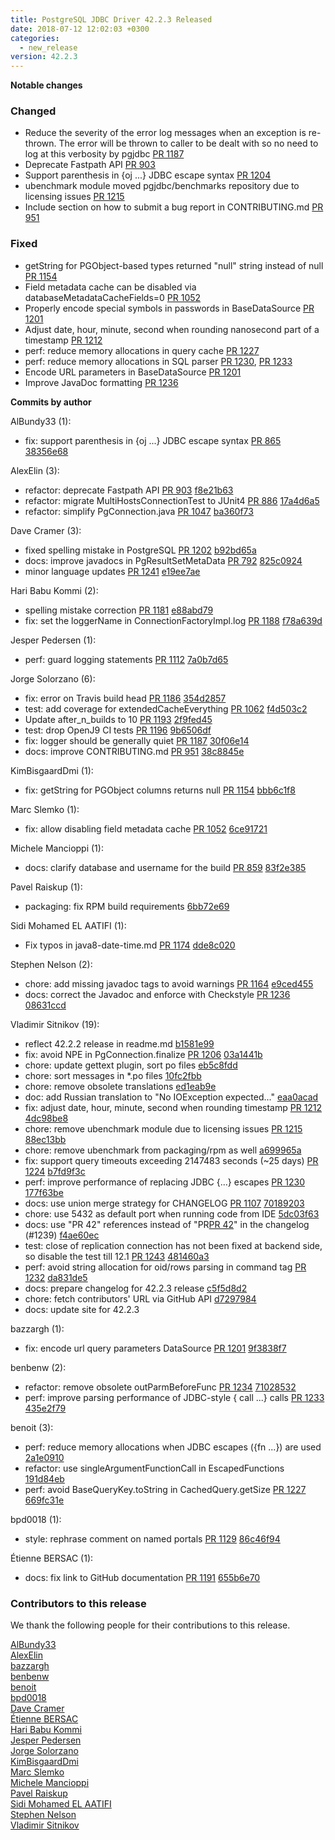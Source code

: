 ```yaml
---
title: PostgreSQL JDBC Driver 42.2.3 Released
date: 2018-07-12 12:02:03 +0300
categories:
  - new_release
version: 42.2.3
---
```

**Notable changes**

### Changed
- Reduce the severity of the error log messages when an exception is re-thrown. The error will be thrown to caller to be dealt with so no need to log at this verbosity by pgjdbc  [PR 1187](https://github.com/pgjdbc/pgjdbc/pull/1187)
- Deprecate Fastpath API [PR 903](https://github.com/pgjdbc/pgjdbc/pull/903)
- Support parenthesis in {oj ...} JDBC escape syntax [PR 1204](https://github.com/pgjdbc/pgjdbc/pull/1204)
- ubenchmark module moved pgjdbc/benchmarks repository due to licensing issues [PR 1215](https://github.com/pgjdbc/pgjdbc/pull/1215)
- Include section on how to submit a bug report in CONTRIBUTING.md [PR 951](https://github.com/pgjdbc/pgjdbc/pull/951)

### Fixed
- getString for PGObject-based types returned "null" string instead of null [PR 1154](https://github.com/pgjdbc/pgjdbc/pull/1154)
- Field metadata cache can be disabled via databaseMetadataCacheFields=0 [PR 1052](https://github.com/pgjdbc/pgjdbc/pull/1152)
- Properly encode special symbols in passwords in BaseDataSource [PR 1201](https://github.com/pgjdbc/pgjdbc/pull/1201)
- Adjust date, hour, minute, second when rounding nanosecond part of a timestamp [PR 1212](https://github.com/pgjdbc/pgjdbc/pull/1212)
- perf: reduce memory allocations in query cache [PR 1227](https://github.com/pgjdbc/pgjdbc/pull/1227)
- perf: reduce memory allocations in SQL parser [PR 1230](https://github.com/pgjdbc/pgjdbc/pull/1230), [PR 1233](https://github.com/pgjdbc/pgjdbc/pull/1233)
- Encode URL parameters in BaseDataSource [PR 1201](https://github.com/pgjdbc/pgjdbc/pull/1201)
- Improve JavaDoc formatting [PR 1236](https://github.com/pgjdbc/pgjdbc/pull/1236)


<!--more-->

**Commits by author**

AlBundy33 (1):

* fix: support parenthesis in {oj ...} JDBC escape syntax [PR 865](https://github.com/pgjdbc/pgjdbc/pull/865) [38356e68](https://github.com/pgjdbc/pgjdbc/commit/38356e6889613a65fc48a455495f18dbb3565731)

AlexElin (3):

* refactor: deprecate Fastpath API [PR 903](https://github.com/pgjdbc/pgjdbc/pull/903) [f8e21b63](https://github.com/pgjdbc/pgjdbc/commit/f8e21b63071f39f7f7754bfbfd051828884c1fd5)
* refactor: migrate MultiHostsConnectionTest to JUnit4 [PR 886](https://github.com/pgjdbc/pgjdbc/pull/886) [17a4d6a5](https://github.com/pgjdbc/pgjdbc/commit/17a4d6a500d4456c8bcac63d3d0cbb282fc99bea)
* refactor: simplify PgConnection.java [PR 1047](https://github.com/pgjdbc/pgjdbc/pull/1047) [ba360f73](https://github.com/pgjdbc/pgjdbc/commit/ba360f731cb9a2eca9924b700cee234aba572fe5)

Dave Cramer (3):

* fixed spelling mistake in PostgreSQL [PR 1202](https://github.com/pgjdbc/pgjdbc/pull/1202) [b92bd65a](https://github.com/pgjdbc/pgjdbc/commit/b92bd65a0860cc9f34b667a9fa34d7acca6aac5d)
* docs: improve javadocs in PgResultSetMetaData [PR 792](https://github.com/pgjdbc/pgjdbc/pull/792) [825c0924](https://github.com/pgjdbc/pgjdbc/commit/825c092483aa8a4ea1d0937cd081f1657983aa6d)
* minor language updates [PR 1241](https://github.com/pgjdbc/pgjdbc/pull/1241) [e19ee7ae](https://github.com/pgjdbc/pgjdbc/commit/e19ee7ae5742ec0cd8976c66ae22e7e500e0107b)

Hari Babu Kommi (2):

* spelling mistake correction [PR 1181](https://github.com/pgjdbc/pgjdbc/pull/1181) [e88abd79](https://github.com/pgjdbc/pgjdbc/commit/e88abd79bae4eab71561539784ccdb6b04d52cee)
* fix: set the loggerName in ConnectionFactoryImpl.log [PR 1188](https://github.com/pgjdbc/pgjdbc/pull/1188) [f78a639d](https://github.com/pgjdbc/pgjdbc/commit/f78a639d1ed3c64e80e1fa107691b4af5945cb84)

Jesper Pedersen (1):

* perf: guard logging statements [PR 1112](https://github.com/pgjdbc/pgjdbc/pull/1112) [7a0b7d65](https://github.com/pgjdbc/pgjdbc/commit/7a0b7d65582a21376fc114eb197b5bae1fe1ea00)

Jorge Solorzano (6):

* fix: error on Travis build head [PR 1186](https://github.com/pgjdbc/pgjdbc/pull/1186) [354d2857](https://github.com/pgjdbc/pgjdbc/commit/354d2857664559636a4d3b18568cb69adc47f349)
* test: add coverage for extendedCacheEverything [PR 1062](https://github.com/pgjdbc/pgjdbc/pull/1062) [f4d503c2](https://github.com/pgjdbc/pgjdbc/commit/f4d503c2ef449e8c2db0c23c27aedb09af30df62)
* Update after_n_builds to 10 [PR 1193](https://github.com/pgjdbc/pgjdbc/pull/1193) [2f9fed45](https://github.com/pgjdbc/pgjdbc/commit/2f9fed45104b56d7e2b2802359a04321755266a6)
* test: drop OpenJ9 CI tests [PR 1196](https://github.com/pgjdbc/pgjdbc/pull/1196) [9b6506df](https://github.com/pgjdbc/pgjdbc/commit/9b6506dfa1076ad27a16de8fc3e85bc23f1a5b97)
* fix: logger should be generally quiet [PR 1187](https://github.com/pgjdbc/pgjdbc/pull/1187) [30f06e14](https://github.com/pgjdbc/pgjdbc/commit/30f06e1411373d72ab59debc352ddf746f6812da)
* docs: improve CONTRIBUTING.md [PR 951](https://github.com/pgjdbc/pgjdbc/pull/951) [38c8845e](https://github.com/pgjdbc/pgjdbc/commit/38c8845e645cabce89e7610d1d5e735cc30543b1)

KimBisgaardDmi (1):

* fix: getString for PGObject columns returns null [PR 1154](https://github.com/pgjdbc/pgjdbc/pull/1154) [bbb6c1f8](https://github.com/pgjdbc/pgjdbc/commit/bbb6c1f8ac395fa793e09216ba3b710b0f6a2077)

Marc Slemko (1):

* fix: allow disabling field metadata cache [PR 1052](https://github.com/pgjdbc/pgjdbc/pull/1052) [6ce91721](https://github.com/pgjdbc/pgjdbc/commit/6ce91721048dea0e73231fa50c365108e9b9d49d)

Michele Mancioppi (1):

* docs: clarify database and username for the build [PR 859](https://github.com/pgjdbc/pgjdbc/pull/859) [83f2e385](https://github.com/pgjdbc/pgjdbc/commit/83f2e385947c56376a03fc14178f5d28e427c832)

Pavel Raiskup (1):

* packaging: fix RPM build requirements [6bb72e69](https://github.com/pgjdbc/pgjdbc/commit/6bb72e69ee274e55a5ec08aec3316aa78aa3fab4)

Sidi Mohamed EL AATIFI (1):

* Fix typos in java8-date-time.md [PR 1174](https://github.com/pgjdbc/pgjdbc/pull/1174) [dde8c020](https://github.com/pgjdbc/pgjdbc/commit/dde8c0200c409a525ef3bfc7a0aa81e7cd458a59)

Stephen Nelson (2):

* chore: add missing javadoc tags to avoid warnings [PR 1164](https://github.com/pgjdbc/pgjdbc/pull/1164) [e9ced455](https://github.com/pgjdbc/pgjdbc/commit/e9ced455fd118731eb7dea38a63e0b400df32a1b)
* docs: correct the Javadoc and enforce with Checkstyle [PR 1236](https://github.com/pgjdbc/pgjdbc/pull/1236) [08631ccd](https://github.com/pgjdbc/pgjdbc/commit/08631ccdabdb8ba6d52f398e2b0b46a9cf0cafbf)

Vladimir Sitnikov (19):

* reflect 42.2.2 release in readme.md [b1581e99](https://github.com/pgjdbc/pgjdbc/commit/b1581e99b6da96b6e44753ce231ec3acf9869fea)
* fix: avoid NPE in PgConnection.finalize [PR 1206](https://github.com/pgjdbc/pgjdbc/pull/1206) [03a1441b](https://github.com/pgjdbc/pgjdbc/commit/03a1441bbe98525412df754d3934141bc3b12168)
* chore: update gettext plugin, sort po files [eb5c8fdd](https://github.com/pgjdbc/pgjdbc/commit/eb5c8fdd6b37eb29262713584d01d73b8b7d299a)
* chore: sort messages in *.po files [10fc2fbb](https://github.com/pgjdbc/pgjdbc/commit/10fc2fbb35537e4f75c22dc7614f76b376e3f0d8)
* chore: remove obsolete translations [ed1eab9e](https://github.com/pgjdbc/pgjdbc/commit/ed1eab9ef70e499310f6730ce7ef0d5bf7bfb3ae)
* doc: add Russian translation to "No IOException expected..." [eaa0acad](https://github.com/pgjdbc/pgjdbc/commit/eaa0acad343027bf8be48b3229ef9f6386d67810)
* fix: adjust date, hour, minute, second when rounding timestamp [PR 1212](https://github.com/pgjdbc/pgjdbc/pull/1212) [4dc98be8](https://github.com/pgjdbc/pgjdbc/commit/4dc98be81829bbff3bb00c23214606757df16fab)
* chore: remove ubenchmark module due to licensing issues [PR 1215](https://github.com/pgjdbc/pgjdbc/pull/1215) [88ec13bb](https://github.com/pgjdbc/pgjdbc/commit/88ec13bb67d5bb2dbd2fc57046e05f9a3eb66abb)
* chore: remove ubenchmark from packaging/rpm as well [a699965a](https://github.com/pgjdbc/pgjdbc/commit/a699965ae209c32ce234fb455f04ffe6b1d1e0e5)
* fix: support query timeouts exceeding 2147483 seconds (~25 days) [PR 1224](https://github.com/pgjdbc/pgjdbc/pull/1224) [b7fd9f3c](https://github.com/pgjdbc/pgjdbc/commit/b7fd9f3cef734b4c219e2f6bc6c19acf68b2990b)
* perf: improve performance of replacing JDBC {...} escapes [PR 1230](https://github.com/pgjdbc/pgjdbc/pull/1230) [177f63be](https://github.com/pgjdbc/pgjdbc/commit/177f63be788a80529bfa7c2234cfabb039cc29b4)
* docs: use union merge strategy for CHANGELOG [PR 1107](https://github.com/pgjdbc/pgjdbc/pull/1107) [70189203](https://github.com/pgjdbc/pgjdbc/commit/70189203574d9f0faf37b8a9bcee1d76ffa6b676)
* chore: use 5432 as default port when running code from IDE [5dc03f63](https://github.com/pgjdbc/pgjdbc/commit/5dc03f63f170ed371a4f4ba06d491be489627b11)
* docs: use "PR 42" references instead of "PR[PR 42](https://github.com/pgjdbc/pgjdbc/pull/42)" in the changelog (#1239) [f4ae60ec](https://github.com/pgjdbc/pgjdbc/commit/f4ae60eca7b6dd8828f9e1b7a53c1dfee38f8201)
* test: close of replication connection has not been fixed at backend side, so disable the test till 12.1 [PR 1243](https://github.com/pgjdbc/pgjdbc/pull/1243) [481460a3](https://github.com/pgjdbc/pgjdbc/commit/481460a32426c3d3a532f2a9a1b078ed9e98129a)
* perf: avoid string allocation for oid/rows parsing in command tag [PR 1232](https://github.com/pgjdbc/pgjdbc/pull/1232) [da831de5](https://github.com/pgjdbc/pgjdbc/commit/da831de521953aa1c168928173c9e75336682e29)
* docs: prepare changelog for 42.2.3 release [c5f5d8d2](https://github.com/pgjdbc/pgjdbc/commit/c5f5d8d28f34ad9acaa58b241ad4a265547c990b)
* chore: fetch contributors' URL via GitHub API [d7297984](https://github.com/pgjdbc/pgjdbc/commit/d7297984a27c5a033571fbfcece62a1c849e2ec0)
* docs: update site for 42.2.3

bazzargh (1):

* fix: encode url query parameters DataSource [PR 1201](https://github.com/pgjdbc/pgjdbc/pull/1201) [9f3838f7](https://github.com/pgjdbc/pgjdbc/commit/9f3838f749d370a13a2fcef8e3ef67062d6e35eb)

benbenw (2):

* refactor: remove obsolete outParmBeforeFunc [PR 1234](https://github.com/pgjdbc/pgjdbc/pull/1234) [71028532](https://github.com/pgjdbc/pgjdbc/commit/71028532bcbc36e8239a4a7f9ad87e1acd070dc9)
* perf: improve parsing performance of JDBC-style { call ...} calls [PR 1233](https://github.com/pgjdbc/pgjdbc/pull/1233) [435e2f79](https://github.com/pgjdbc/pgjdbc/commit/435e2f791bc848494b4f08c5d0b90ecf520ae5fe)

benoit (3):

* perf: reduce memory allocations when JDBC escapes ({fn ...}) are used [2a1e0910](https://github.com/pgjdbc/pgjdbc/commit/2a1e09100c4d56a37c84668135ec7fe3e05962cb)
* refactor: use singleArgumentFunctionCall in EscapedFunctions [191d84eb](https://github.com/pgjdbc/pgjdbc/commit/191d84eb7541a0eba0a0f0eaac0f45e6e0c80ce4)
* perf: avoid BaseQueryKey.toString in CachedQuery.getSize [PR 1227](https://github.com/pgjdbc/pgjdbc/pull/1227) [669fc31e](https://github.com/pgjdbc/pgjdbc/commit/669fc31ec187b27d15ee24f84c389260c54ddf25)

bpd0018 (1):

* style: rephrase comment on named portals [PR 1129](https://github.com/pgjdbc/pgjdbc/pull/1129) [86c46f94](https://github.com/pgjdbc/pgjdbc/commit/86c46f94535823ab7f6edde25f38d6e1182272a0)

Étienne BERSAC (1):

* docs: fix link to GitHub documentation [PR 1191](https://github.com/pgjdbc/pgjdbc/pull/1191) [655b6e70](https://github.com/pgjdbc/pgjdbc/commit/655b6e70b471da29b49124399eb0dab607dfc221)

<a name="contributors_{{ page.version }}"></a>
### Contributors to this release

We thank the following people for their contributions to this release.

[AlBundy33](https://github.com/AlBundy33)  
[AlexElin](https://github.com/AlexElin)  
[bazzargh](https://github.com/bazzargh)  
[benbenw](https://github.com/benbenw)  
[benoit](https://github.com/benbenw)  
[bpd0018](https://github.com/bpd0018)  
[Dave Cramer](davec@postgresintl.com)  
[Étienne BERSAC](https://github.com/bersace)  
[Hari Babu Kommi](https://github.com/kommiharibabu)  
[Jesper Pedersen](https://github.com/jesperpedersen)  
[Jorge Solorzano](https://github.com/jorsol)  
[KimBisgaardDmi](https://github.com/KimBisgaardDmi)  
[Marc Slemko](https://github.com/znep)  
[Michele Mancioppi](https://github.com/michele-mancioppi)  
[Pavel Raiskup](https://github.com/praiskup)  
[Sidi Mohamed EL AATIFI](https://github.com/elaatifi)  
[Stephen Nelson](https://github.com/lordnelson)  
[Vladimir Sitnikov](https://github.com/vlsi)  
